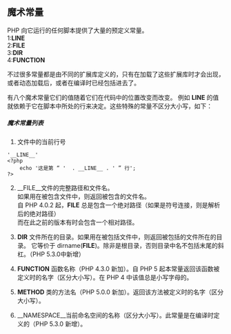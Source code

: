 ## 魔术常量
PHP 向它运行的任何脚本提供了大量的预定义常量。  
1:__LINE__  
2:__FILE__  
3:__DIR__  
4:__FUNCTION__  
 
不过很多常量都是由不同的扩展库定义的，只有在加载了这些扩展库时才会出现，  
或者动态加载后，或者在编译时已经包括进去了。  

有八个魔术常量它们的值随着它们在代码中的位置改变而改变。
例如 __LINE__ 的值就依赖于它在脚本中所处的行来决定。这些特殊的常量不区分大小写，如下：

##### 魔术常量列表
1.  文件中的当前行号

```
'__LINE__'
<?php
    echo '这是第 “ '  . __LINE__ . ' ” 行';
?>
```

2.  __FILE__文件的完整路径和文件名。  
如果用在被包含文件中，则返回被包含的文件名。  
自 PHP 4.0.2 起，__FILE__ 总是包含一个绝对路径（如果是符号连接，则是解析后的绝对路径）  
而在此之前的版本有时会包含一个相对路径。

3.  __DIR__
文件所在的目录。如果用在被包括文件中，则返回被包括的文件所在的目录。
它等价于 dirname(__FILE__)。除非是根目录，否则目录中名不包括末尾的斜杠。（PHP 5.3.0中新增）

4.  __FUNCTION__
函数名称（PHP 4.3.0 新加）。自 PHP 5 起本常量返回该函数被定义时的名字（区分大小写）。在 PHP 4 中该值总是小写字母的。

5.  __METHOD__
类的方法名（PHP 5.0.0 新加）。返回该方法被定义时的名字（区分大小写）。  

6.  __NAMESPACE__当前命名空间的名称（区分大小写）。此常量是在编译时定义的（PHP 5.3.0 新增）。